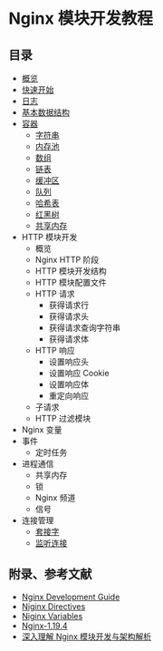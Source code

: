# Nginx 模块开发教程

## 目录

- [概览](overview.md)
- [快速开始](quick-start.md)
- [日志](log.md)
- [基本数据结构](base-data-structure.md)
- [容器](containers/overview.md)
  - [字符串](containers/string.md)
  - [内存池](containers/pool.md)
  - [数组](containers/array.md)
  - [链表](containers/list.md)
  - [缓冲区](containers/buf.md)
  - [队列](containers/queue.md)
  - [哈希表](containers/hash.md)
  - [红黑树](containers/rbt.md)
  - [共享内存](containers/share-memory.md)
- HTTP 模块开发
  - 概览
  - Nginx HTTP 阶段
  - HTTP 模块开发结构
  - HTTP 模块配置文件
  - HTTP 请求
    - 获得请求行
    - 获得请求头
    - 获得请求查询字符串
    - 获得请求体
  - HTTP 响应
    - 设置响应头
    - 设置响应 Cookie
    - 设置响应体
    - 重定向响应
  - 子请求
  - HTTP 过滤模块
- Nginx 变量
- 事件
  - 定时任务
- 进程通信
  - 共享内存
  - 锁
  - Nginx 频道
  - 信号
- 连接管理
  - [套接字](connections/socket.md)
  - [监听连接](connections/listen.md)

## 附录、参考文献

- [Nginx Development Guide](https://nginx.org/en/docs/dev/development_guide.html)
- [Niginx Directives](https://nginx.org/en/docs/dirindex.html)
- [Niginx Variables](https://nginx.org/en/docs/varindex.html)
- [Nginx-1.19.4](https://nginx.org/en/download.html)
- [深入理解 Nginx 模块开发与架构解析](https://book.douban.com/subject/26745255/)
